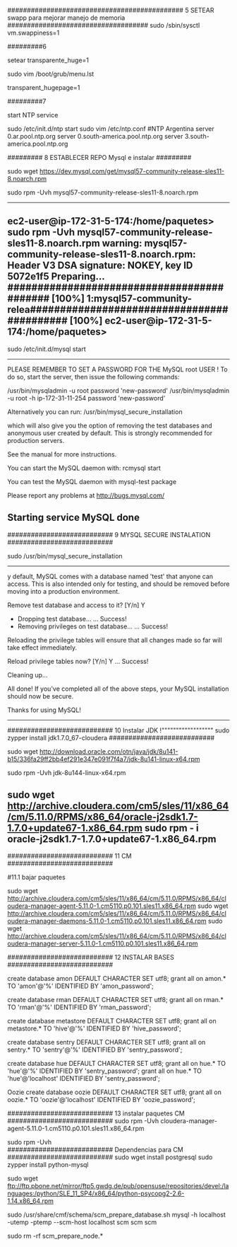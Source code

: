 
#############################################
5 
SETEAR swapp para mejorar manejo de memoria
####################################
sudo /sbin/sysctl vm.swappiness=1


#########6

setear transparente_huge=1

sudo vim /boot/grub/menu.lst

transparent_hugepage=1



#########7

start  NTP service

sudo /etc/init.d/ntp start
sudo vim /etc/ntp.conf
#NTP Argentina
server 0.ar.pool.ntp.org
server 0.south-america.pool.ntp.org
server 3.south-america.pool.ntp.org

#########
8    ESTABLECER REPO Mysql e instalar
#########


sudo wget https://dev.mysql.com/get/mysql57-community-release-sles11-8.noarch.rpm

sudo rpm -Uvh mysql57-community-release-sles11-8.noarch.rpm


-----------------------------------------------------------------------
ec2-user@ip-172-31-5-174:/home/paquetes> sudo rpm -Uvh mysql57-community-release-sles11-8.noarch.rpm
warning: mysql57-community-release-sles11-8.noarch.rpm: Header V3 DSA signature: NOKEY, key ID 5072e1f5
Preparing...                ########################################### [100%]
   1:mysql57-community-relea########################################### [100%]
ec2-user@ip-172-31-5-174:/home/paquetes>
-----------------------------------------------------------------------




sudo /etc/init.d/mysql start





-----------------------------------------------------------------------
PLEASE REMEMBER TO SET A PASSWORD FOR THE MySQL root USER !
To do so, start the server, then issue the following commands:

/usr/bin/mysqladmin -u root password 'new-password'
/usr/bin/mysqladmin -u root -h ip-172-31-11-254 password 'new-password'

Alternatively you can run:
/usr/bin/mysql_secure_installation

which will also give you the option of removing the test
databases and anonymous user created by default.  This is
strongly recommended for production servers.

See the manual for more instructions.

You can start the MySQL daemon with:
rcmysql start

You can test the MySQL daemon with mysql-test package

Please report any problems at http://bugs.mysql.com/

Starting service MySQL                                                                                    done
----------------------------------------------------------------------------------------------------------------------------------------------




###########################
9 MYSQL SECURE INSTALATION
###########################


sudo /usr/bin/mysql_secure_installation

----------------------------------

y default, MySQL comes with a database named 'test' that anyone can
access.  This is also intended only for testing, and should be removed
before moving into a production environment.

Remove test database and access to it? [Y/n] Y
 - Dropping test database...
 ... Success!
 - Removing privileges on test database...
 ... Success!

Reloading the privilege tables will ensure that all changes made so far
will take effect immediately.

Reload privilege tables now? [Y/n] Y
 ... Success!

Cleaning up...



All done!  If you've completed all of the above steps, your MySQL
installation should now be secure.

Thanks for using MySQL!



----------------------------------



###########################
10 Instalar JDK  !"""""""""""""""""" sudo zypper install jdk1.7.0_67-cloudera
###########################

sudo wget 
http://download.oracle.com/otn/java/jdk/8u141-b15/336fa29ff2bb4ef291e347e091f7f4a7/jdk-8u141-linux-x64.rpm

sudo rpm -Uvh jdk-8u144-linux-x64.rpm

sudo wget http://archive.cloudera.com/cm5/sles/11/x86_64/cm/5.11.0/RPMS/x86_64/oracle-j2sdk1.7-1.7.0+update67-1.x86_64.rpm
sudo rpm - i oracle-j2sdk1.7-1.7.0+update67-1.x86_64.rpm
----------------------------------



###########################
11 CM
###########################

#11.1 bajar paquetes

sudo wget http://archive.cloudera.com/cm5/sles/11/x86_64/cm/5.11.0/RPMS/x86_64/cloudera-manager-agent-5.11.0-1.cm5110.p0.101.sles11.x86_64.rpm
sudo wget http://archive.cloudera.com/cm5/sles/11/x86_64/cm/5.11.0/RPMS/x86_64/cloudera-manager-daemons-5.11.0-1.cm5110.p0.101.sles11.x86_64.rpm
sudo wget http://archive.cloudera.com/cm5/sles/11/x86_64/cm/5.11.0/RPMS/x86_64/cloudera-manager-server-5.11.0-1.cm5110.p0.101.sles11.x86_64.rpm




###########################
12 INSTALAR BASES
###########################

create database amon DEFAULT CHARACTER SET utf8;
grant all on amon.* TO 'amon'@'%' IDENTIFIED BY 'amon_password';

create database rman DEFAULT CHARACTER SET utf8;
grant all on rman.* TO 'rman'@'%' IDENTIFIED BY 'rman_password';

create database metastore DEFAULT CHARACTER SET utf8;
grant all on metastore.* TO 'hive'@'%' IDENTIFIED BY 'hive_password';

create database sentry DEFAULT CHARACTER SET utf8;
grant all on sentry.* TO 'sentry'@'%' IDENTIFIED BY 'sentry_password';

create database hue DEFAULT CHARACTER SET utf8;
grant all on hue.* TO 'hue'@'%' IDENTIFIED BY 'sentry_password';
grant all on hue.* TO 'hue'@'localhost' IDENTIFIED BY 'sentry_password';



Oozie
create database oozie DEFAULT CHARACTER SET utf8;
grant all on oozie.* TO 'oozie'@'localhost' IDENTIFIED BY 'oozie_password';




###########################
13 instalar paquetes CM
###########################
sudo rpm -Uvh cloudera-manager-agent-5.11.0-1.cm5110.p0.101.sles11.x86_64.rpm

sudo rpm -Uvh  
###########################
Dependencias para CM
###########################
sudo wget install postgresql
sudo zypper install  python-mysql

sudo wget ftp://ftp.pbone.net/mirror/ftp5.gwdg.de/pub/opensuse/repositories/devel:/languages:/python/SLE_11_SP4/x86_64/python-psycopg2-2.6-1.14.x86_64.rpm




sudo /usr/share/cmf/schema/scm_prepare_database.sh mysql -h localhost -utemp -ptemp --scm-host localhost scm scm scm




sudo rm -rf scm_prepare_node.*


